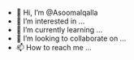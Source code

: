 - 👋 Hi, I’m @Asoomalqalla
- 👀 I’m interested in ...
- 🌱 I’m currently learning ...
- 💞️ I’m looking to collaborate on ...
- 📫 How to reach me ...

<!---
Asoomalqalla/Asoomalqalla is a ✨ special ✨ repository because its `README.md` (this file) appears on your GitHub profile.
You can click the Preview link to take a look at your changes.
--->
